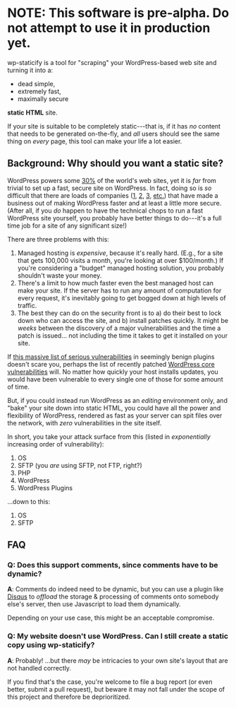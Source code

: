 # NOTE: This software is pre-alpha. Do not attempt to use it in production yet.

wp-staticify is a tool for "scraping" your WordPress-based web site and turning it into a:

- dead simple,
- extremely fast,
- maximally secure

**static HTML** site. 

If your site is suitable to be completely static---that is, if it has *no* content that needs to be generated on-the-fly, and *all* users should see the same thing on *every* page, this tool can make your life a lot easier.

## Background: Why should you want a static site?

WordPress powers some [30%][study] of the world's web sites, yet it is *far* from trivial to set up a fast, secure site on WordPress. In fact, doing so is *so* difficult that there are loads of companies ([1], [2], [3], [etc.]) that have made a business out of making WordPress faster and at least a little more secure. (After all, if you *do* happen to have the technical chops to run a fast WordPress site yourself, you probably have better things to do---it's a full time job for a site of any significant size!) 

[study]: https://venturebeat.com/2018/03/05/wordpress-now-powers-30-of-websites/
[1]: https://wpengine.com
[2]: https://kinsta.com
[3]: https://getflywheel.com
[etc.]: https://www.bitcatcha.com/research/managed-wordpress-hosting-platforms/

There are three problems with this:

1. Managed hosting is *expensive*, because it's really hard. (E.g., for a site that gets 100,000 visits a month, you're looking at over $100/month.) If you're considering a "budget" managed hosting solution, you probably shouldn't waste your money.
2. There's a limit to how much faster even the best managed host can make your site. If the server has to run any amount of computation for every request, it's inevitably going to get bogged down at high levels of traffic.  
3. The best they can do on the security front is to a) do their best to lock down who can access the site, and b) install patches quickly. It might be *weeks* between the discovery of a major vulnerabilities and the time a patch is issued... not including the time it takes to get it installed on your site.

If [this massive list of serious vulnerabilities][plugin vulns] in seemingly benign plugins doesn't scare you, perhaps the list of recently patched [WordPress core vulnerabilities][core vulns] will. No matter how quickly your host installs updates, you would have been vulnerable to every single one of those for some amount of time.

[plugin vulns]: https://firstsiteguide.com/tools/free-fsg/hacked-dangerous-vulnerable-wordpress-plugins/ 
[core vulns]: https://www.cvedetails.com/vulnerability-list/vendor_id-2337/product_id-4096/

But, if you could instead run WordPress as an *editing* environment only, and "bake" your site down into static HTML, you could have all the power and flexibility of WordPress, rendered as fast as your server can spit files over the network, with *zero* vulnerabilities in the site itself.

In short, you take your attack surface from this (listed in *exponentially* increasing order of vulnerability):

1. OS
2. SFTP (you *are* using SFTP, not FTP, right?)
3. PHP
4. WordPress
5. WordPress Plugins

...down to this:

1. OS
2. SFTP

## FAQ

### Q: Does this support comments, since comments have to be dynamic?

**A**: Comments do indeed need to be dynamic, but you can use a plugin like [Disqus](https://wordpress.org/plugins/disqus-comment-system/) to *offload* the storage & processing of comments onto somebody else's server, then use Javascript to load them dynamically.

Depending on your use case, this might be an acceptable compromise.

### Q: My website doesn't use WordPress. Can I still create a static copy using wp-staticify?

**A**: Probably! ...but there *may* be intricacies to your own site's layout that are not handled correctly.

If you find that's the case, you're welcome to file a bug report (or even better, submit a pull request), but beware it may not fall under the scope of this project and therefore be deprioritized.   